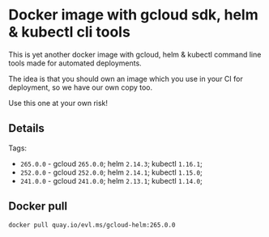 # Docker image with gcloud sdk, helm & kubectl cli tools

This is yet another docker image with gcloud, helm & kubectl command line tools made for automated deployments.

The idea is that you should own an image which you use in your CI for deployment, so we have our own copy too.

Use this one at your own risk!

## Details

Tags:

* `265.0.0` - gcloud `265.0.0`; helm `2.14.3`; kubectl `1.16.1`;
* `252.0.0` - gcloud `252.0.0`; helm `2.14.1`; kubectl `1.15.0`;
* `241.0.0` - gcloud `241.0.0`; helm `2.13.1`; kubectl `1.14.0`;


## Docker pull

```shell
docker pull quay.io/evl.ms/gcloud-helm:265.0.0
```
